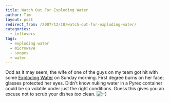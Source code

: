 ```yaml
---
title: Watch Out For Exploding Water
author: Tim
layout: post
redirect_from: /2007/12/10/watch-out-for-exploding-water/
categories:
  - Leftovers
tags:
  - exploding water
  - microwave
  - snopes
  - water
---
```

Odd as it may seem, the wife of one of the guys on my team got hit with some [Exploding Water][1] on Sunday morning. First degree burns on her face; glasses protected her eyes. Didn&#8217;t know nuking water in a Pyrex container could be so volatile under just the right conditions. Guess this gives you an excuse not to scrub your dishes *too* clean. <img src="http://timshadel.com/wp-includes/images/smilies/icon_smile.gif" alt=":-)" class="wp-smiley" />

 [1]: http://www.snopes.com/science/microwave.asp
